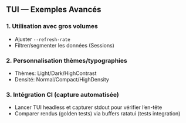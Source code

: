 ## TUI — Exemples Avancés

### 1. Utilisation avec gros volumes
- Ajuster `--refresh-rate`
- Filtrer/segmenter les données (Sessions)

### 2. Personnalisation thèmes/typographies
- Thèmes: Light/Dark/HighContrast
- Densité: Normal/Compact/HighDensity

### 3. Intégration CI (capture automatisée)
- Lancer TUI headless et capturer stdout pour vérifier l’en-tête
- Comparer rendus (golden tests) via buffers ratatui (tests integration)


